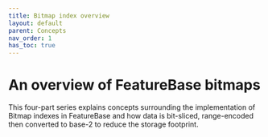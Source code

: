 ```yaml
---
title: Bitmap index overview
layout: default
parent: Concepts
nav_order: 1
has_toc: true
---
```


# An overview of FeatureBase bitmaps

This four-part series explains concepts surrounding the implementation of Bitmap indexes in FeatureBase and how data is bit-sliced, range-encoded then converted to base-2 to reduce the storage footprint.
